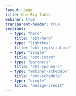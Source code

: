 ```yaml
---
layout: page
title: One Big Table
webinar: true
transparent-header: true
sections:
  - type: "hero"
    title: "obt-hero"
  - type: "lightbox"
    title: "obt-registration"
  - type: "single"
    title: "obt-intro"
  - type: "partners"
    title: "obt-sponsors"
  - type: "webinar-schedule"
    title: "obt-schedule"
  - type: "single"
    title: "design-credit"
---
```


